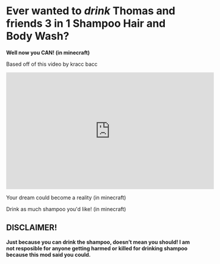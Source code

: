 # Ever wanted to _drink_ Thomas and friends 3 in 1 Shampoo Hair and Body Wash?
**Well now you CAN! (in minecraft)**

Based off of this video by kracc bacc

<iframe width="560" height="315" src="https://www.youtube-nocookie.com/embed/P7I6rmtHB60" title="YouTube video player" frameborder="0" allow="accelerometer; autoplay; clipboard-write; encrypted-media; gyroscope; picture-in-picture; web-share" allowfullscreen></iframe>

Your dream could become a reality (in minecraft)

Drink as much shampoo you'd like! (in minecraft)

## DISCLAIMER!
**Just because you can drink the shampoo, doesn’t mean you should! I am not resposible for anyone getting harmed or killed for drinking shampoo because this mod said you could.**
